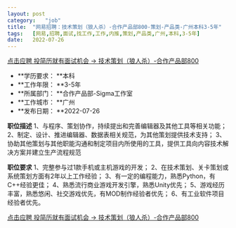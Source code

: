 ```yaml
---
layout:	post
category:	"job"
title:	"网易招聘：技术策划（狼人杀）-合作产品部800-策划-产品类-广州本科3-5年"
tags:	[网易,招聘,面试,找工作,工作,内推,策划,产品类,广州,本科,3-5年]
date:	2022-07-26
---
```


[点击应聘 投简历就有面试机会 -> 技术策划（狼人杀）-合作产品部800](http://mobile.bole.netease.com/bole/boleDetail?id=40288&employeeId=346f03c3cda5f04c&key=all)



- **学历要求： **本科
- **工作年限： **3-5年
- **所属部门： **合作产品部-Sigma工作室
- **工作城市： **广州
- **发布日期： **2022-07-26



**职位描述**
1、与程序、策划协作，持续提出和完善编辑器及其他工具等相关功能；
2、制定、设计、推进编辑器、数据表相关规范，为其他策划提供技术支持；
3、协助其他策划与其他职能沟通和制定项目内所使用的工具，提供工具向内容技术解决方案并建立生产流程规范




**职位要求**
1、完整参与过1款手机或主机游戏的开发；
2、在技术策划、关卡策划或系统策划方面有2年以上工作经验；
3、有一定的编程能力，熟悉Python，有C++经验更佳；
4、熟悉流行商业游戏开发引擎，熟悉Unity优先；
5、游戏经历丰富，熟悉悠闲、社交游戏优先，有MOD制作经验者优先；
6、有工业软件项目经验者优先。



[点击应聘 投简历就有面试机会 -> 技术策划（狼人杀）-合作产品部800](http://mobile.bole.netease.com/bole/boleDetail?id=40288&employeeId=346f03c3cda5f04c&key=all)